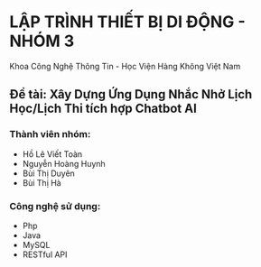 # LẬP TRÌNH THIẾT BỊ DI ĐỘNG - NHÓM 3

Khoa Công Nghệ Thông Tin - Học Viện Hàng Không Việt Nam

## Đề tài: Xây Dựng Ứng Dụng Nhắc Nhở Lịch Học/Lịch Thi tích hợp Chatbot AI

### Thành viên nhóm:
- Hồ Lê Viết Toàn
- Nguyễn Hoàng Huynh
- Bùi Thị Duyên
- Bùi Thị Hà

### Công nghệ sử dụng:
- Php
- Java
- MySQL
- RESTful API
